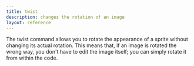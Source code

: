```yaml
---
title: twist
description: changes the rotation of an image
layout: reference
---
```


The twist command allows you to rotate the appearance of a sprite without changing its actual rotation. This means that, if an image is rotated the wrong way, you don't have to edit the image itself; you can simply rotate it from within the code. 
